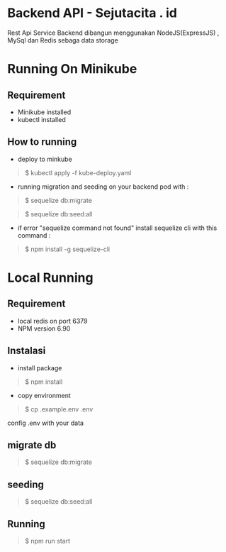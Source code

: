 # Backend API - Sejutacita . id
Rest Api Service Backend dibangun menggunakan NodeJS(ExpressJS) , MySql dan Redis sebaga data storage

# Running On Minikube
## Requirement
- Minikube installed
- kubectl installed

## How to running
- deploy to minkube
>  $ kubectl apply -f kube-deploy.yaml

- running migration and seeding on your backend pod with :
> $ sequelize db:migrate 
  
> $ sequelize db:seed:all
* if error "sequelize command not found" install sequelize cli with this command :
> $ npm install -g sequelize-cli
    

# Local Running

## Requirement
- local redis on port 6379
- NPM version 6.90

## Instalasi
- install package
>  $ npm install
- copy environment
> $ cp .example.env .env

config .env with your data

## migrate db
> $ sequelize db:migrate

## seeding
>$ sequelize db:seed:all

## Running
>$ npm run start



